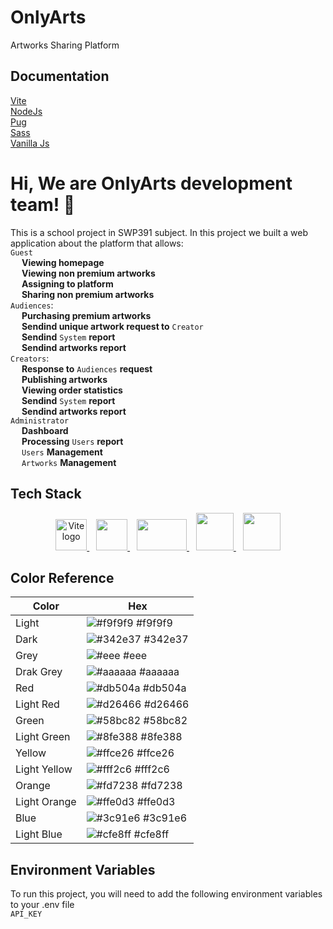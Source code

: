 # OnlyArts

Artworks Sharing Platform

## Documentation

[Vite](https://vitejs.dev/guide/) <br>
[NodeJs](https://nodejs.org/docs/latest/api/) <br>
[Pug](https://pugjs.org/api/getting-started.html) <br>
[Sass](https://sass-lang.com/documentation/) <br>
[Vanilla Js](https://vanilla.js.org/)

# Hi, We are OnlyArts development team! 👋

This is a school project in SWP391 subject. In this project we built a web application about the platform that allows:
<br> `Guest`
<br> &#8194;&#8194; **Viewing homepage**
<br> &#8194;&#8194; **Viewing non premium artworks**
<br> &#8194;&#8194; **Assigning to platform**
<br> &#8194;&#8194; **Sharing non premium artworks**
<br> `Audiences`:
<br> &#8194;&#8194; **Purchasing premium artworks**
<br> &#8194;&#8194; **Sendind unique artwork request to** `Creator`
<br> &#8194;&#8194; **Sendind** `System` **report**
<br> &#8194;&#8194; **Sendind artworks report**
<br> `Creators`:
<br> &#8194;&#8194; **Response to** `Audiences` **request**
<br> &#8194;&#8194; **Publishing artworks**
<br> &#8194;&#8194; **Viewing order statistics**
<br> &#8194;&#8194; **Sendind** `System` **report**
<br> &#8194;&#8194; **Sendind artworks report**
<br> `Administrator`
<br> &#8194;&#8194; **Dashboard**
<br> &#8194;&#8194; **Processing** `Users` **report**
<br> &#8194;&#8194; `Users` **Management**
<br> &#8194;&#8194; `Artworks` **Management**

## Tech Stack

<p align="center">
  <a href="https://vitejs.dev" target="_blank" rel="noopener noreferrer">
    <img width="50" height="50" src="https://vitejs.dev/logo.svg" alt="Vite logo">
  </a>
  &#8194;	
  <a href="https://nodejs.org">
    <img src="https://nodejs.org/static/images/logo.svg" height="50">
  </a> 
  &#8194;	
  <a href="https://pugjs.org">
    <img src="https://cdn.rawgit.com/pugjs/pug-logo/eec436cee8fd9d1726d7839cbe99d1f694692c0c/SVG/pug-final-logo-_-colour-128.svg" width="80" height="50" >
  </a>
  &#8194;	
  <a href="https://sass-lang.com/documentation/">
    <img src="https://sass-lang.com/assets/img/logos/logo.svg" width="60">
  </a>
  &#8194;	
  <a href="https://vanilla.js.org/">
    <img src="https://www.javascripttutorial.net/wp-content/uploads/2021/04/JavaScript-Tutorial.svg" width="60">
  </a>
</p>

## Color Reference

| Color        | Hex                                                              |
| ------------ | ---------------------------------------------------------------- |
| Light        | ![#f9f9f9](https://via.placeholder.com/10/f9f9f9?text=+) #f9f9f9 |
| Dark         | ![#342e37](https://via.placeholder.com/10/342e37?text=+) #342e37 |
| Grey         | ![#eee   ](https://via.placeholder.com/10/eee?text=+) #eee       |
| Drak Grey    | ![#aaaaaa](https://via.placeholder.com/10/aaaaaa?text=+) #aaaaaa |
| Red          | ![#db504a](https://via.placeholder.com/10/db504a?text=+) #db504a |
| Light Red    | ![#d26466](https://via.placeholder.com/10/d26466?text=+) #d26466 |
| Green        | ![#58bc82](https://via.placeholder.com/10/58bc82?text=+) #58bc82 |
| Light Green  | ![#8fe388](https://via.placeholder.com/10/8fe388?text=+) #8fe388 |
| Yellow       | ![#ffce26](https://via.placeholder.com/10/ffce26?text=+) #ffce26 |
| Light Yellow | ![#fff2c6](https://via.placeholder.com/10/fff2c6?text=+) #fff2c6 |
| Orange       | ![#fd7238](https://via.placeholder.com/10/f9f9f9?text=+) #fd7238 |
| Light Orange | ![#ffe0d3](https://via.placeholder.com/10/f9f9f9?text=+) #ffe0d3 |
| Blue         | ![#3c91e6](https://via.placeholder.com/10/3c91e6?text=+) #3c91e6 |
| Light Blue   | ![#cfe8ff](https://via.placeholder.com/10/cfe8ff?text=+) #cfe8ff |

## Environment Variables

To run this project, you will need to add the following environment variables to your .env file <br>
`API_KEY`
